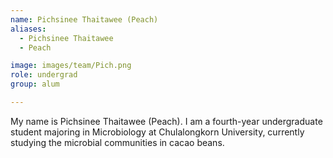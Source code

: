 ```yaml
---
name: Pichsinee Thaitawee (Peach)
aliases:
  - Pichsinee Thaitawee 
  - Peach

image: images/team/Pich.png
role: undergrad
group: alum

---
```


My name is Pichsinee Thaitawee (Peach). I am a fourth-year undergraduate student majoring in Microbiology at Chulalongkorn University, currently studying the microbial communities in cacao beans.
